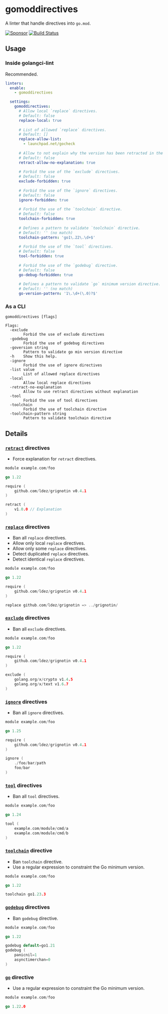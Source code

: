# gomoddirectives

A linter that handle directives into `go.mod`.

[![Sponsor](https://img.shields.io/badge/Sponsor%20me-%E2%9D%A4%EF%B8%8F-pink)](https://github.com/sponsors/ldez)
[![Build Status](https://github.com/ldez/gomoddirectives/workflows/Main/badge.svg?branch=master)](https://github.com/ldez/gomoddirectives/actions)

## Usage

### Inside golangci-lint

Recommended.

```yml
linters:
  enable:
    - gomoddirectives

  settings:
    gomoddirectives:
      # Allow local `replace` directives.
      # Default: false
      replace-local: true
      
      # List of allowed `replace` directives.
      # Default: []
      replace-allow-list:
        - launchpad.net/gocheck
      
      # Allow to not explain why the version has been retracted in the `retract` directives.
      # Default: false
      retract-allow-no-explanation: true
      
      # Forbid the use of the `exclude` directives.
      # Default: false
      exclude-forbidden: true
  
      # Forbid the use of the `ignore` directives.
      # Default: false
      ignore-forbidden: true
  
      # Forbid the use of the `toolchain` directive.
      # Default: false
      toolchain-forbidden: true
  
      # Defines a pattern to validate `toolchain` directive.
      # Default: '' (no match)
      toolchain-pattern: 'go1\.22\.\d+$'
  
      # Forbid the use of the `tool` directives.
      # Default: false
      tool-forbidden: true
  
      # Forbid the use of the `godebug` directive.
      # Default: false
      go-debug-forbidden: true
  
      # Defines a pattern to validate `go` minimum version directive.
      # Default: '' (no match)
      go-version-pattern: '1\.\d+(\.0)?$'
```

### As a CLI

```
gomoddirectives [flags]

Flags:
  -exclude
        Forbid the use of exclude directives
  -godebug
        Forbid the use of godebug directives
  -goversion string
        Pattern to validate go min version directive
  -h    Show this help.
  -ignore
        Forbid the use of ignore directives
  -list value
        List of allowed replace directives
  -local
        Allow local replace directives
  -retract-no-explanation
        Allow to use retract directives without explanation
  -tool
        Forbid the use of tool directives
  -toolchain
        Forbid the use of toolchain directive
  -toolchain-pattern string
        Pattern to validate toolchain directive
```

## Details

### [`retract`](https://golang.org/ref/mod#go-mod-file-retract) directives

- Force explanation for `retract` directives.

```go
module example.com/foo

go 1.22

require (
	github.com/ldez/grignotin v0.4.1
)

retract (
    v1.0.0 // Explanation
)
```

### [`replace`](https://golang.org/ref/mod#go-mod-file-replace) directives

- Ban all `replace` directives.
- Allow only local `replace` directives.
- Allow only some `replace` directives.
- Detect duplicated `replace` directives.
- Detect identical `replace` directives.

```go
module example.com/foo

go 1.22

require (
	github.com/ldez/grignotin v0.4.1
)

replace github.com/ldez/grignotin => ../grignotin/
```

### [`exclude`](https://golang.org/ref/mod#go-mod-file-exclude) directives

- Ban all `exclude` directives.

```go
module example.com/foo

go 1.22

require (
	github.com/ldez/grignotin v0.4.1
)

exclude (
    golang.org/x/crypto v1.4.5
    golang.org/x/text v1.6.7
)
```

### [`ignore`](TODO) directives

- Ban all `ignore` directives.

```go
module example.com/foo

go 1.25

require (
	github.com/ldez/grignotin v0.4.1
)

ignore (
    ./foo/bar/path
    foo/bar
)
```

### [`tool`](https://golang.org/ref/mod#go-mod-file-tool) directives

- Ban all `tool` directives.

```go
module example.com/foo

go 1.24

tool (
    example.com/module/cmd/a
    example.com/module/cmd/b
)
```

### [`toolchain`](https://golang.org/ref/mod#go-mod-file-toolchain) directive

- Ban `toolchain` directive.
- Use a regular expression to constraint the Go minimum version.

```go
module example.com/foo

go 1.22

toolchain go1.23.3
```

### [`godebug`](https://go.dev/ref/mod#go-mod-file-godebug) directives

- Ban `godebug` directive.

```go
module example.com/foo

go 1.22

godebug default=go1.21
godebug (
    panicnil=1
    asynctimerchan=0
)
```

### [`go`](https://go.dev/ref/mod#go-mod-file-go) directive

- Use a regular expression to constraint the Go minimum version.

```go
module example.com/foo

go 1.22.0
```
